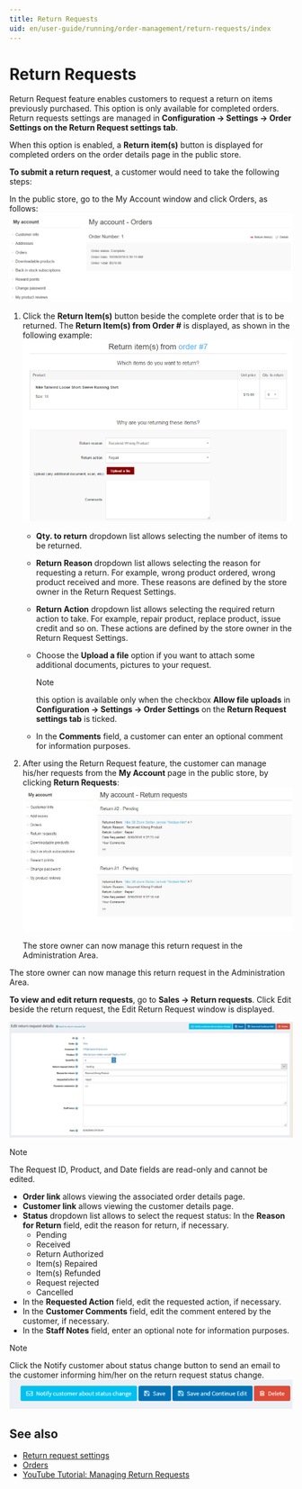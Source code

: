 ```yaml
---
title: Return Requests
uid: en/user-guide/running/order-management/return-requests/index
---
```


# Return Requests

Return Request feature enables customers to request a return on items previously purchased. This option is only available for completed orders. Return requests settings are managed in **Configuration → Settings → Order Settings on the Return Request settings tab**.

When this option is enabled, a **Return item(s)** button is displayed for completed orders on the order details page in the public store.

**To submit a return request**, a customer would need to take the following steps:

In the public store, go to the My Account window and click Orders, as follows: ![My Account Orders](_static/index/my-account-orders.png)

1. Click the **Return Item(s)** button beside the complete order that is to be returned. The **Return Item(s) from Order #** is displayed, as shown in the following example: ![Return Items](_static/index/return-items.png)
    * **Qty. to return** dropdown list allows selecting the number of items to be returned.
    * **Return Reason** dropdown list allows selecting the reason for requesting a return. For example, wrong product ordered, wrong product received and more. These reasons are defined by the store owner in the Return Request Settings.
    * **Return Action** dropdown list allows selecting the required return action to take. For example, repair product, replace product, issue credit and so on. These actions are defined by the store owner in the Return Request Settings.
    * Choose the **Upload a file** option if you want to attach some additional documents, pictures to your request. 
	
	  > [!NOTE]
	  >
	  > this option is available only when the checkbox **Allow file uploads** in **Configuration → Settings → Order Settings** on the **Return Request settings tab** is ticked.

    * In the **Comments** field, a customer can enter an optional comment for information purposes.
1. After using the Return Request feature, the customer can manage his/her requests from the **My Account** page in the public store, by clicking **Return Requests**: ![Return Requests](_static/index/return-requests.jpeg)

    The store owner can now manage this return request in the Administration Area.

The store owner can now manage this return request in the Administration Area.

**To view and edit return requests**, go to **Sales → Return requests**. Click Edit beside the return request, the Edit Return Request window is displayed.

![Edit return request](_static/index/edit-return-requests.jpeg)

> [!NOTE]
> 
> The Request ID, Product, and Date fields are read-only and cannot be edited.

* **Order link** allows viewing the associated order details page.
* **Customer link** allows viewing the customer details page.
* **Status** dropdown list allows to select the request status: In the **Reason for Return** field, edit the reason for return, if necessary.
  * Pending
  * Received
  * Return Authorized
  * Item(s) Repaired
  * Item(s) Refunded
  * Request rejected
  * Cancelled
* In the **Requested Action** field, edit the requested action, if necessary.
* In the **Customer Comments** field, edit the comment entered by the customer, if necessary.
* In the **Staff Notes** field, enter an optional note for information purposes.

> [!NOTE]
> 
> Click the Notify customer about status change button to send an email to the customer informing him/her on the return request status change. ![Control buttons](_static/index/control-elements.png)

## See also

* [Return request settings](xref:en/user-guide/running/order-management/return-requests/return-requests-settings)
* [Orders](xref:en/user-guide/running/order-management/orders/index)
* [YouTube Tutorial: Managing Return Requests](https://www.youtube.com/watch?v=VqF2GZ2ip_0&list=PLnL_aDfmRHwsbhj621A-RFb1KnzeFxYz4&index=17)

